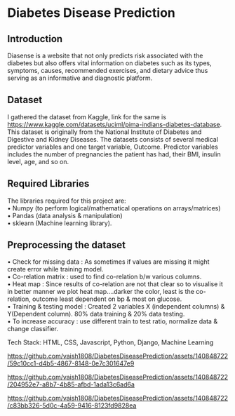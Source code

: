 # Diabetes Disease Prediction
## Introduction
Diasense is a website that not only predicts risk associated with the diabetes but also offers vital information on diabetes such as its
types, symptoms, causes, recommended exercises, and dietary advice thus serving as an informative and diagnostic
platform.

## Dataset
I gathered the dataset from Kaggle, link for the same is https://www.kaggle.com/datasets/uciml/pima-indians-diabetes-database. This dataset is originally from the National Institute of Diabetes and Digestive and Kidney Diseases. The datasets consists of several medical predictor variables and one target variable, Outcome. Predictor variables includes the number of pregnancies the patient has had, their BMI, insulin level, age, and so on.

## Required Libraries
The libraries required for this project are:<br>
• Numpy (to perform logical/mathematical operations on arrays/matrices)<br>
• Pandas (data analysis & manipulation)<br>
• sklearn (Machine learning library).

## Preprocessing the dataset
• Check for missing data : As sometimes if values are missing it might create error while training model. <br>
• Co-relation matrix : used to find co-relation b/w various columns. <br>
• Heat map : Since results of co-relation are not that clear so to visualise it in better manner we plot heat map....darker the color, least is the co-relation, outcome least dependent on bp & most on glucose. <br>
• Training &amp; testing model : Created 2 variables X (independent columns) &amp; Y(Dependent column). 80% data training &amp; 20% data
testing. <br>
• To increase accuracy : use different train to test ratio, normalize data
&amp; change classifier.

Tech Stack: HTML, CSS, Javascript, Python, Django, Machine Learning


https://github.com/vaish1808/DiabetesDiseasePrediction/assets/140848722/59c10cc1-d4b5-4867-8148-0e7c301647e9

https://github.com/vaish1808/DiabetesDiseasePrediction/assets/140848722/204952e7-a8b7-4b85-afbd-1ada13c6ad6a


https://github.com/vaish1808/DiabetesDiseasePrediction/assets/140848722/c83bb326-5d0c-4a59-9416-8123fd9828ea




